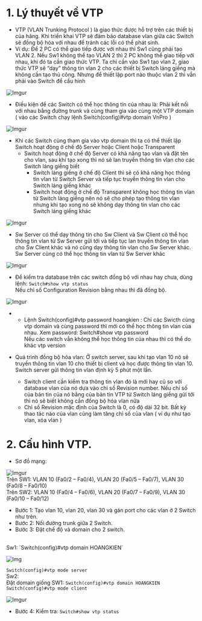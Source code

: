 # 1. Lý thuyết về VTP
* VTP (VLAN Trunking Protocol ) là giao thức được hỗ trợ trên các thiết bị của hãng. Khi triển khai VTP sẽ đảm bảo database vlan giữa các Switch sẽ đồng bộ hóa với nhau để tránh các lỗi có thể phát sinh.
*	Ví dụ: Để 2 PC có thể giao tiếp được với nhau thì Sw1 cũng phải tạo VLAN 2. Nếu Sw1 không thể tạo VLAN 2 thì 2 PC không thể giao tiếp với nhau, khi đó ta cần giao thức VTP. Ta chỉ cần vào Sw1 tạo vlan 2, giao thức VTP sẽ “dạy” thông tin vlan 2 cho các thiết bị Switch láng giềng mà không cần tạo thủ công. Nhưng để thiết lập port nào thuộc vlan 2 thì vẫn phải vào Switch để cấu hình 

![Imgur](https://i.imgur.com/iIap1Tl.png)

* Điều kiện để các Switch có thể học thông tin của nhau là: Phải kết nối với nhau bằng đường trunk và cùng tham gia vào cùng một VTP domain ( vào các Switch chạy lệnh Switch(config)#vtp domain VnPro )

![Imgur](https://i.imgur.com/unOfBP2.png)

* Khi các Switch cùng tham gia vào vtp domain thì ta có thể thiết lập Switch hoạt động ở chế độ Server hoặc Client hoặc Transparent 
  * Switch hoạt động ở chế độ Server có khả năng tạo vlan và đặt tên cho vlan, sau khi tạo xong thì nó sẽ lan truyền thông tin vlan cho các Switch láng giềng biết 	
	* Switch láng giềng ở chế độ Client thì sẽ có khả năng học thông tin vlan từ Switch Server và tiếp tục truyền thông tin vlan cho Switch láng giềng khác 
	* Switch hoạt động ở chế độ Transparent không học thông tin vlan từ Switch láng giềng nên nó sẽ cho phép tạo thông tin vlan nhưng khi tạo xong nó sẽ không dạy thông tin vlan cho các Switch láng giềng khác

![Imgur](https://i.imgur.com/uJWYHYT.png)

* Sw Server có thể dạy thông tin cho Sw Client và Sw Client có thể học thông tin vlan từ Sw Server gửi tới và tiếp tục lan truyền thông tin vlan cho Sw Client khác và nó cũng dạy thông tin vlan cho Sw Server khác. <br/>
	  Sw Server cũng có thể học thông tin vlan từ Sw Server khác 

![Imgur](https://i.imgur.com/YsIDUz8.png)

* Để kiểm tra database trên các switch đồng bộ với nhau hay chưa, dùng lệnh:  `Switch#show vtp status`  <br/>
		Nếu chỉ số Configuration Revision bằng nhau thì đã đồng bộ.
    
 ![Imgur](https://i.imgur.com/ss60XXN.png)
 
 * - Lệnh  Switch(config)#vtp password hoangkien : Chỉ các Swicth cùng vtp domain và cùng password thì mới có thể học thông tin vlan của nhau. 
	 Xem password: Switch#show vtp password  
	Nếu các switch vẫn không thể học thông tin của nhau thì có thể do khác vtp version 


* Quá trình đồng bộ hóa vlan:  Ở switch server, sau khi tạo vlan 10 nó sẽ truyền thông tin vlan 10 cho thiết bị client và học được thông tin vlan 10. Switch server gửi thông tin vlan định kỳ 5 phút một lần.
  * Switch client cần kiểm tra thông tin vlan đó là mới hay cũ so với database vlan của nó dựa vào chỉ số Revision number. Nếu chỉ số của bản tin của nó bằng của bản tin VTP từ Switch láng giềng gửi tới thì nó sẽ biết không cần đồng bộ hóa vlan nữa
  * Chỉ số Revision mặc định của Switch là 0, có độ dài 32 bit. Bất kỳ thao tác nào của vlan cũng làm tăng chỉ số của vlan ( ví dụ như tạo vlan, xóa vlan )

# 2. Cấu hình VTP.
- Sơ đồ mạng: 

![Imgur](https://i.imgur.com/a3DPkJI.png)
<br/>
Trên SW1: VLAN 10 (Fa0/2 – Fa0/4), VLAN 20 (Fa0/5 – Fa0/7), VLAN 30 (Fa0/8 – Fa0/10)  <br/>
Trên SW2: VLAN 10 (Fa0/4 – Fa0/6), VLAN 20 (Fa0/7 – Fa0/9), VLAN 30 (Fa0/10 – Fa0/12)

- Bước 1: Tạo vlan 10, vlan 20, vlan 30 và gán port cho các vlan ở 2 Switch như trên.
- Bước 2: Nối đường trunk giữa 2 Switch.
- Bước 3: Đặt chế độ và domain cho 2 switch.
<br/>
Sw1: `Switch(config)#vtp domain HOANGKIEN`

![Img](https://i.imgur.com/VNcZPLk.png)

`Switch(config)#vtp mode server`
<br/> 
Sw2: <br/>
Đặt domain giống SW1: `Switch(config)#vtp domain HOANGKIEN`  <br/>
`Switch(config)#vtp mode client `

![Imgur](https://i.imgur.com/pPCinci.png)

- Bước 4: Kiểm tra:  `Switch#show vtp status` 





















